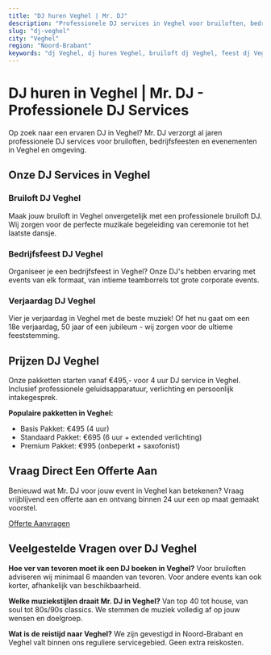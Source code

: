 ```yaml
---
title: "DJ huren Veghel | Mr. DJ"
description: "Professionele DJ services in Veghel voor bruiloften, bedrijfsfeesten en events. ✓ Ervaren DJ's ✓ Topkwaliteit apparatuur ✓ Binnen 24u offerte"
slug: "dj-veghel"
city: "Veghel"
region: "Noord-Brabant"
keywords: "dj Veghel, dj huren Veghel, bruiloft dj Veghel, feest dj Veghel"
---
```



# DJ huren in Veghel | Mr. DJ - Professionele DJ Services

Op zoek naar een ervaren DJ in Veghel? Mr. DJ verzorgt al jaren professionele DJ services
voor bruiloften, bedrijfsfeesten en evenementen in Veghel en omgeving.
  

## Onze DJ Services in Veghel

### Bruiloft DJ Veghel
Maak jouw bruiloft in Veghel onvergetelijk met een professionele bruiloft DJ.
Wij zorgen voor de perfecte muzikale begeleiding van ceremonie tot het laatste dansje.

### Bedrijfsfeest DJ Veghel
Organiseer je een bedrijfsfeest in Veghel? Onze DJ's hebben ervaring met events
van elk formaat, van intieme teamborrels tot grote corporate events.

### Verjaardag DJ Veghel
Vier je verjaardag in Veghel met de beste muziek! Of het nu gaat om een
18e verjaardag, 50 jaar of een jubileum - wij zorgen voor de ultieme feeststemming.
  

## Prijzen DJ Veghel

Onze pakketten starten vanaf €495,- voor 4 uur DJ service in Veghel.
Inclusief professionele geluidsapparatuur, verlichting en persoonlijk intakegesprek.

**Populaire pakketten in Veghel:**
- Basis Pakket: €495 (4 uur)
- Standaard Pakket: €695 (6 uur + extended verlichting)
- Premium Pakket: €995 (onbeperkt + saxofonist)
  

## Vraag Direct Een Offerte Aan

Benieuwd wat Mr. DJ voor jouw event in Veghel kan betekenen?
Vraag vrijblijvend een offerte aan en ontvang binnen 24 uur een op maat gemaakt voorstel.

[Offerte Aanvragen](/contact?city=veghel)
  

## Veelgestelde Vragen over DJ Veghel

**Hoe ver van tevoren moet ik een DJ boeken in Veghel?**
Voor bruiloften adviseren wij minimaal 6 maanden van tevoren. Voor andere events kan ook
korter, afhankelijk van beschikbaarheid.

**Welke muziekstijlen draait Mr. DJ in Veghel?**
Van top 40 tot house, van soul tot 80s/90s classics. We stemmen de muziek volledig af
op jouw wensen en doelgroep.

**Wat is de reistijd naar Veghel?**
We zijn gevestigd in Noord-Brabant en Veghel valt binnen ons reguliere servicegebied.
Geen extra reiskosten.
  

<script type="application/ld+json">
{
  "@context": "https://schema.org",
  "@type": "Service",
  "serviceType": "DJ Services",
  "provider": {
    "@type": "Organization",
    "name": "Mr. DJ",
    "telephone": "+31408422594",
    "email": "info@mr-dj.nl",
    "url": "https://mr-dj.nl"
  },
  "areaServed": {
    "@type": "City",
    "name": "Veghel",
    "containedIn": {
      "@type": "State",
      "name": "Noord-Brabant"
    }
  },
  "offers": {
    "@type": "Offer",
    "priceRange": "€€",
    "priceCurrency": "EUR"
  }
}
</script>

